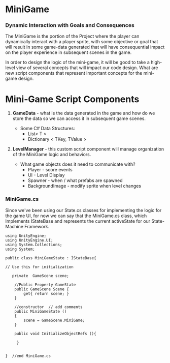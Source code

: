 # MiniGame

### Dynamic Interaction with Goals and Consequences

The MiniGame is the portion of the Project where the player can dynamically interact with a player sprite, with some objective or goal that will result in some game-data generated that will have consequential impact on the player experience in subsequent scenes in the game.

In order to design the logic of the mini-game, it will be good to take a high-level view of  several concepts that will impact our code design.  What are new script components that represent important concepts for the mini-game design.

# Mini-Game Script Components

1. **GameData** - what is the data generated in the game and how do we store the data so we can access it in subsequent game scenes.

   * Some C# Data Structures:  
     * List&lt; T &gt;  
     * Dictionary &lt; TKey, TValue &gt; 

2. **LevelManager** - this custom script component will manage organization of the MiniGame logic and behaviors.

   * What game objects does it need to communicate with?
     * Player - score events
     * UI - Level Display
     * Spawner - when / what prefabs are spawned
     * BackgroundImage - modify sprite when level changes

### MiniGame.cs

Since we've been using our State.cs classes for implementing the logic for the game UI, for now we can say that the MiniGame.cs class, which Implements IStateBase and  represents the current activeState for our State-Machine Framework.

```
using UnityEngine;
using UnityEngine.UI;
using System.Collections;
using System;

public class MiniGameState : IStateBase{

// Use this for initialization

   private  GameScene scene;

    //Public Property GameState
    public GameScene Scene {
        get{ return scene; }
    }

    //constructor  // add comments
    public MiniGameState ()
    {
        scene = GameScene.MiniGame;
    }

    public void InitializeObjectRefs (){

     }


}  //end MiniGame.cs
```



